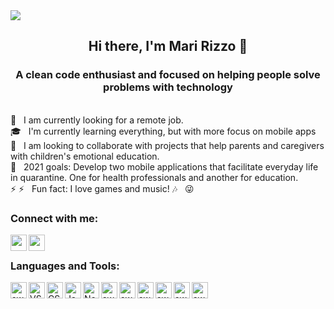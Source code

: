 <img align="center" src="https://user-images.githubusercontent.com/69127182/110251109-bc229080-7f5d-11eb-96be-01140d8524b6.png" style="max-width=100%" />

<h2 align="center">
Hi there, I'm Mari Rizzo 👋  
</h2>
<h3 align="center">
A clean code enthusiast and focused on helping people solve problems with technology
</h3>

<br/> :satellite: &nbsp; I am currently looking for a remote job.
<br/> :mortar_board: &nbsp; I'm currently learning everything, but with more focus on mobile apps
<br/> :handshake: &nbsp; I am looking to collaborate with projects that help parents and caregivers with children's emotional education.
<br/> :dart: &nbsp; 2021 goals: Develop two mobile applications that facilitate everyday life in quarantine. One for health professionals and another for education.
<br/> :zap: :zap: &nbsp; Fun fact: I love games and music! :notes: &nbsp; :stuck_out_tongue_winking_eye:

<h3> Connect with me: </h3>
<a href="https://www.instagram.com/marianamorallesrizzo/" target="_blank">
    <img align="left" width="26px" src="https://user-images.githubusercontent.com/69127182/91503533-118c2f80-e8a1-11ea-9724-e0ebd2087205.png" style="max-width=100%" />
</a>
<a href="https://www.linkedin.com/in/mariana-rizzo-3035b529/" target="_blank">
    <img align="left" width="26px" src="https://user-images.githubusercontent.com/69127182/91503359-a17da980-e8a0-11ea-8021-5ab9dfb5e11e.png" style="max-width=100%" />
</a>
<br/> 
<h3> Languages and Tools: </h3>
<img align="left" width="26px" src="https://user-images.githubusercontent.com/69127182/110251165-0c99ee00-7f5e-11eb-8f42-4dde39c228a3.png" style="max-width=100%" alt="swift" />
<img align="left" width="26px" src="https://user-images.githubusercontent.com/69127182/91502141-bf95da80-e89d-11ea-8784-02bafb4d1cdf.png" style="max-width=100%" alt="VSCode" />
<img align="left" width="26px" src="https://user-images.githubusercontent.com/69127182/91502081-983f0d80-e89d-11ea-82c2-778c3d1d8dbb.png" style="max-width=100%" alt="CSS3" />
<img align="left" width="26px" src="https://user-images.githubusercontent.com/69127182/91502086-9d9c5800-e89d-11ea-81b8-83e69d78a675.png" style="max-width=100%" alt="Javascript" />
<img align="left" width="26px" src="https://user-images.githubusercontent.com/69127182/91502103-a68d2980-e89d-11ea-8a92-07707129b7e1.png" style="max-width=100%" alt="NodeJS" />
<img align="left" width="26px" src="https://user-images.githubusercontent.com/69127182/91502062-8d847880-e89d-11ea-9053-dc973bac7b60.png" style="max-width=100%" alt="swift" />
<img align="left" width="26px" src="https://user-images.githubusercontent.com/69127182/91502109-aa20b080-e89d-11ea-8b7d-99ca8b54867a.png" style="max-width=100%" alt="swift" />
<img align="left" width="26px" src="https://user-images.githubusercontent.com/69127182/91502116-adb43780-e89d-11ea-8409-1bee07e969a1.png" style="max-width=100%" alt="swift" />
<img align="left" width="26px" src="https://user-images.githubusercontent.com/69127182/91502123-b278eb80-e89d-11ea-9848-61cda0e893c1.png" style="max-width=100%" alt="swift" />
<img align="left" width="26px" src="https://user-images.githubusercontent.com/69127182/91502130-b86ecc80-e89d-11ea-9221-27f1414dd04a.png" style="max-width=100%" alt="swift" />
<img align="left" width="26px" src="https://user-images.githubusercontent.com/69127182/110251296-9cd83300-7f5e-11eb-8584-4ecf9c8d37bb.png" style="max-width=100%" alt="swift" />

